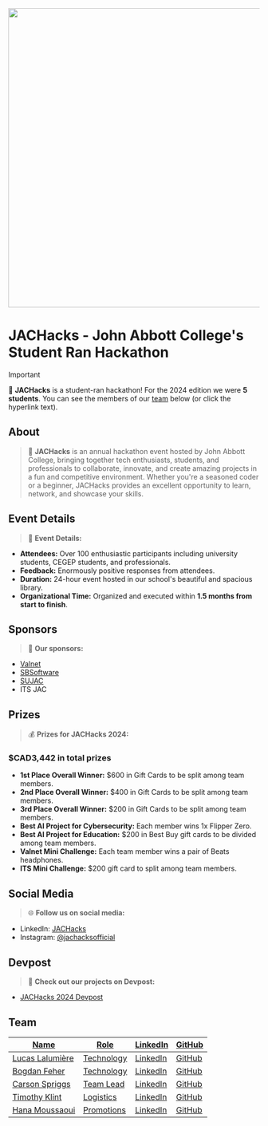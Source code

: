 
<img src="https://github.com/JACHacks/JACHacks-Website/assets/111912000/0d1cd43c-d7c9-47aa-9018-c924f6805077" width="600"/>

# JACHacks - John Abbott College's Student Ran Hackathon

>[!IMPORTANT]
> 🚀 **JACHacks** is a student-ran hackathon! For the 2024 edition we were **5 students**. You can see the members of our [team](#team) below (or click the hyperlink text).

## About
> 🎉 **JACHacks** is an annual hackathon event hosted by John Abbott College, bringing together tech enthusiasts, students, and professionals to collaborate, innovate, and create amazing projects in a fun and competitive environment. Whether you're a seasoned coder or a beginner, JACHacks provides an excellent opportunity to learn, network, and showcase your skills.

## Event Details
> 📅 **Event Details:**
- **Attendees:** Over 100 enthusiastic participants including university students, CEGEP students, and professionals.
- **Feedback:** Enormously positive responses from attendees.
- **Duration:** 24-hour event hosted in our school's beautiful and spacious library.
- **Organizational Time:** Organized and executed within **1.5 months from start to finish**.
  
## Sponsors
> 🌟 **Our sponsors:**
- [Valnet](https://www.valnetinc.com/en/)
- [SBSoftware](https://www.sbsoftware.ca/)
- [SUJAC](https://www.sujac.com/)
- ITS JAC

## Prizes
> 💰 **Prizes for JACHacks 2024:**
### $CAD3,442 in total prizes
- **1st Place Overall Winner:** $600 in Gift Cards to be split among team members.
- **2nd Place Overall Winner:** $400 in Gift Cards to be split among team members.
- **3rd Place Overall Winner:** $200 in Gift Cards to be split among team members.
- **Best AI Project for Cybersecurity:** Each member wins 1x Flipper Zero.
- **Best AI Project for Education:** $200 in Best Buy gift cards to be divided among team members.
- **Valnet Mini Challenge:** Each team member wins a pair of Beats headphones.
- **ITS Mini Challenge:** $200 gift card to split among team members.

## Social Media
> 🌐 **Follow us on social media:**
- LinkedIn: [JACHacks](https://www.linkedin.com/company/jachacks/?viewAsMember=true)
- Instagram: [@jachacksofficial](https://www.instagram.com/jachacksofficial/)

## Devpost
> 🚀 **Check out our projects on Devpost:**
- [JACHacks 2024 Devpost](https://jachacks.devpost.com/)


## Team 

<a href="team"/>

| Name              | Role          | LinkedIn                                                                                                  | GitHub                                          |
|-------------------|---------------|-----------------------------------------------------------------------------------------------------------|-------------------------------------------------|
| Lucas Lalumière   | Technology    | [LinkedIn](https://www.linkedin.com/in/lucas-lalumi%C3%A8re/)                                             | [GitHub](https://github.com/Shlucus)            |
| Bogdan Feher      | Technology    | [LinkedIn](https://www.linkedin.com/in/bogdan-feher-b7567b203/)                                           | [GitHub](https://github.com/fehe-bo)            |
| Carson Spriggs    | Team Lead     | [LinkedIn](https://www.linkedin.com/in/carsonspriggs)                                                     | [GitHub](https://github.com/carsonSgit)         |
| Timothy Klint     | Logistics     | [LinkedIn](https://www.linkedin.com/in/timothy-klint/)                                                    | [GitHub](https://github.com/tjklint)            |
| Hana Moussaoui    | Promotions    | [LinkedIn](https://www.linkedin.com/in/hana-louiza-moussaoui-015798292)                                   | [GitHub](https://github.com/HanaLouizaMoussaoui)|


